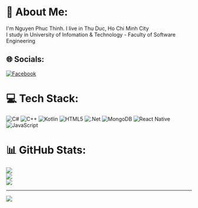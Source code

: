 # 💫 About Me:
I'm Nguyen Phuc Thinh. I live in Thu Duc, Ho Chi Minh City<br>
I study in University of Infomation & Technology - Faculty of Software Engineering <br>


## 🌐 Socials:
[![Facebook](https://img.shields.io/badge/Facebook-%231877F2.svg?logo=Facebook&logoColor=white)](https://facebook.com/https://web.facebook.com/thnhngnphc/) 

# 💻 Tech Stack:
![C#](https://img.shields.io/badge/c%23-%23239120.svg?style=for-the-badge&logo=csharp&logoColor=white) ![C++](https://img.shields.io/badge/c++-%2300599C.svg?style=for-the-badge&logo=c%2B%2B&logoColor=white) ![Kotlin](https://img.shields.io/badge/kotlin-%237F52FF.svg?style=for-the-badge&logo=kotlin&logoColor=white) ![HTML5](https://img.shields.io/badge/html5-%23E34F26.svg?style=for-the-badge&logo=html5&logoColor=white) ![.Net](https://img.shields.io/badge/.NET-5C2D91?style=for-the-badge&logo=.net&logoColor=white) ![MongoDB](https://img.shields.io/badge/MongoDB-%234ea94b.svg?style=for-the-badge&logo=mongodb&logoColor=white) ![React Native](https://img.shields.io/badge/react_native-%2320232a.svg?style=for-the-badge&logo=react&logoColor=%2361DAFB) ![JavaScript](https://img.shields.io/badge/javascript-%23323330.svg?style=for-the-badge&logo=javascript&logoColor=%23F7DF1E)
# 📊 GitHub Stats:
![](https://github-readme-stats.vercel.app/api?username=timothyagile&theme=radical&hide_border=false&include_all_commits=true&count_private=true)<br/>
![](https://github-readme-streak-stats.herokuapp.com/?user=timothyagile&theme=radical&hide_border=false)<br/>
![](https://github-readme-stats.vercel.app/api/top-langs/?username=timothyagile&theme=radical&hide_border=false&include_all_commits=true&count_private=true&layout=compact)

---
[![](https://visitcount.itsvg.in/api?id=timothyagile&icon=0&color=0)](https://visitcount.itsvg.in)

<!-- Proudly created with GPRM ( https://gprm.itsvg.in ) -->
